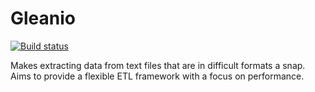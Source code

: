 Gleanio
=======
[![Build status](https://ci.appveyor.com/api/projects/status/h5mj5wv12ptngigp?svg=true)](https://ci.appveyor.com/project/fallenidol/gleanio)

Makes extracting data from text files that are in difficult formats a snap. Aims to provide a flexible ETL framework with a focus on performance.
